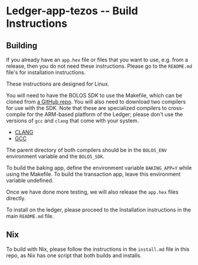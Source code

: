 # Ledger-app-tezos -- Build Instructions

## Building

If you already have an `app.hex` file or files that you want to
use, e.g. from a release, then you do not need these instructions.
Please go to the `README.md` file's for installation instructions.

These instructions are designed for Linux.

You will need to have the BOLOS SDK to use the Makefile, which can be cloned from
[a GitHub repo](https://github.com/LedgerHQ/nanos-secure-sdk). You will also need to
download two compilers for use with the SDK. Note that these are specialized compilers
to cross-compile for the ARM-based platform of the Ledger; please don't use the versions of
`gcc` and `clang` that come with your system.

* [CLANG](http://releases.llvm.org/4.0.0/clang+llvm-4.0.0-x86_64-linux-gnu-ubuntu-16.10.tar.xz)
* [GCC](https://launchpadlibrarian.net/251687888/gcc-arm-none-eabi-5_3-2016q1-20160330-linux.tar.bz2)

The parent directory of both compilers should be in the `BOLOS_ENV` environment variable and the
`BOLOS_SDK`.

To build the baking app, define the environment variable `BAKING_APP=Y`
while using the Makefile. To build the transaction app, leave this
environment variable undefined.

Once we have done more testing, we will also release the `app.hex` files directly.

To install on the ledger, please proceed to the Installation instructions
in the main `README.md` file.

## Nix

To build with Nix, please follow the instructions in the `install.md` file in this repo,
as Nix has one script that both builds and installs.
